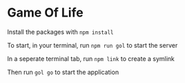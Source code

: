 Game Of Life
=====================================

Install the packages with `npm install`

To start, in your terminal, run `npm run gol` to start the server

In a seperate terminal tab, run `npm link` to create a symlink

Then run `gol go` to start the application
